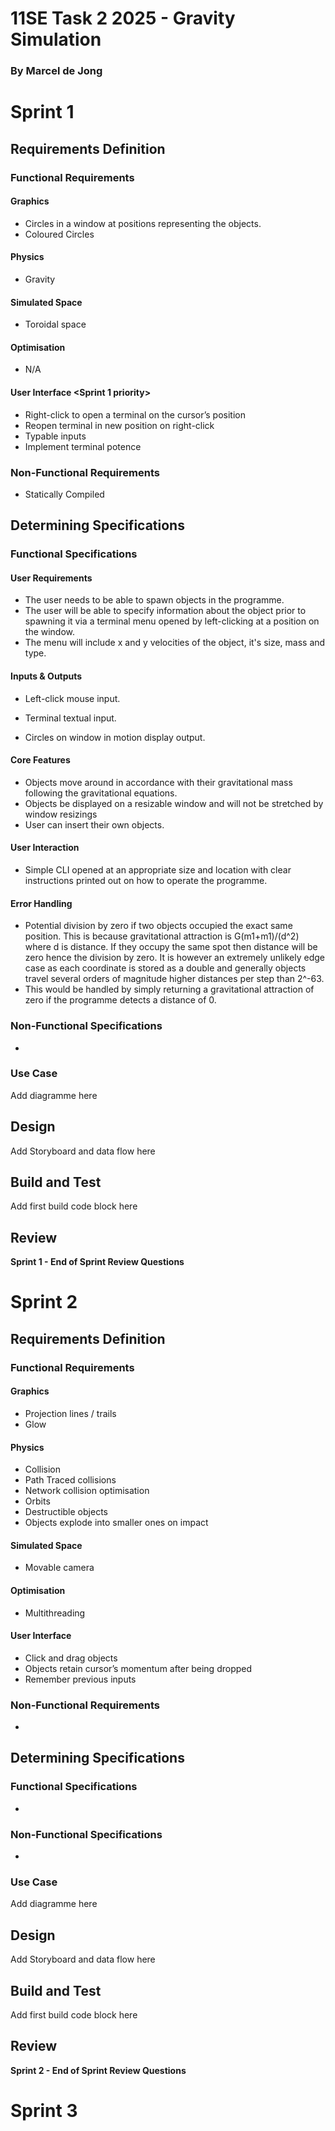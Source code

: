 # 11SE Task 2 2025 - Gravity Simulation
### By Marcel de Jong

# Sprint 1
## Requirements Definition
### Functional Requirements

#### Graphics

* Circles in a window at positions representing the objects.
* Coloured Circles 

#### Physics

* Gravity

#### Simulated Space

* Toroidal space 

#### Optimisation

* N/A

#### User Interface <Sprint 1 priority>

* Right-click to open a terminal on the cursor’s position
* Reopen terminal in new position on right-click
* Typable inputs
* Implement terminal potence

### Non-Functional Requirements

* Statically Compiled

## Determining Specifications
### Functional Specifications

#### User Requirements

* The user needs to be able to spawn objects in the programme.
* The user will be able to specify information about the object prior to spawning it via a terminal menu opened by left-clicking at a position on the window.
* The menu will include x and y velocities of the object, it's size, mass and type.

#### Inputs & Outputs
* Left-click mouse input.
* Terminal textual input.

* Circles on window in motion display output.

#### Core Features
* Objects move around in accordance with their gravitational mass following the gravitational equations.
* Objects be displayed on a resizable window and will not be stretched by window resizings
* User can insert their own objects.

#### User Interaction
* Simple CLI opened at an appropriate size and location with clear instructions printed out on how to operate the programme.

#### Error Handling
* Potential division by zero if two objects occupied the exact same position. This is because gravitational attraction is G(m1+m1)/(d^2) where d is distance. If they occupy the same spot then distance will be zero hence the division by zero. It is however an extremely unlikely edge case as each coordinate is stored as a double and generally objects travel several orders of magnitude higher distances per step than 2^-63.
* This would be handled by simply returning a gravitational attraction of zero if the programme detects a distance of 0.

### Non-Functional Specifications
* 

### Use Case
Add diagramme here

## Design
Add Storyboard and data flow here

## Build and Test
Add first build code block here

## Review
**Sprint 1 - End of Sprint Review Questions**




# Sprint 2

## Requirements Definition
### Functional Requirements

#### Graphics

* Projection lines / trails
* Glow <difficult>

#### Physics

* Collision
* Path Traced collisions
* Network collision optimisation <My own idea>
* Orbits
* Destructible objects 
* Objects explode into smaller ones on impact <difficult>

#### Simulated Space

* Movable camera <not a priority>

#### Optimisation

* Multithreading <difficult>

#### User Interface

* Click and drag objects
* Objects retain cursor’s momentum after being dropped
* Remember previous inputs




### Non-Functional Requirements
*

## Determining Specifications
### Functional Specifications
*

### Non-Functional Specifications
*

### Use Case
Add diagramme here

## Design
Add Storyboard and data flow here

## Build and Test
Add first build code block here

## Review
**Sprint 2 - End of Sprint Review Questions**




# Sprint 3
